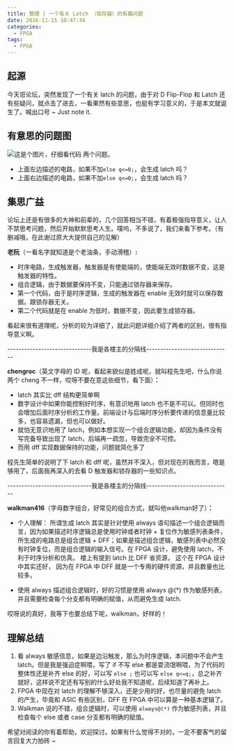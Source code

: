 ```yaml
---
title: 整理 | 一个有关 Latch （锁存器）的有趣问题
date: 2016-11-15 10:47:34
categories:
  - FPGA
tags:
  - FPGA
---
```


## 起源
今天诳论坛，突然发现了一个有关 latch 的问题，由于对 D Flip-Flop 和 Latch 还有些疑问，就点击了进去，一看果然有些意思，也挺有学习意义的，于是本文就诞生了。喊出口号 ~ Just note it.

## 有意思的问题图
![这是个图片，仔细看代码](https://airbird-1252162485.cos.ap-shanghai.myqcloud.com/20160923-fpga-latch-question.png)
两个问题。
* 上面左边描述的电路，如果不加`else q<=0;`，会生成 latch 吗？
* 上面右边描述的电路，如果不加`else q<=0;`，会生成 latch 吗？

<!--more-->

## 集思广益
论坛上还是有很多的大神和前辈的，几个回答相当不错，有着极强指导意义，让人不禁思考问题，然后开始默默思考人生。噗呜，不多说了，我们来看下参考。（有删减哦，在此谢过原大大提供自己的见解）

**老阮**（一看名字就知道是个老油条，手动滑稽）**:**

* 时序电路，生成触发器，触发器是有使能端的，使能端无效时数据不变，这是触发器的特性。
* 组合逻辑，由于数据要保持不变，只能通过锁存器来保存。
* 第一个代码，由于是时序逻辑，生成的触发器在 enable 无效时就可以保存数据。跟锁存器无关。
* 第二个代码就是在 enable 为低时，数据不变，因此要生成锁存器。

看起来很有道理呢，分析的较为详细了，就此问题详细介绍了两者的区别，很有指导意义啊。

------------------------------我是各楼主的分隔线------------------------------

**chengroc**（英文字母的 ID 呢，看起来貌似是姓成呢，就叫程先生吧，什么你说两个 cheng 不一样，哎呀不要在意这些细节，看下面）**：**

* latch 其实比 dff 结构更简单啊
* 数字设计中如果你能控制好时序，有意识地用 latch 也不是不可以。但同时也会增加后面时序分析的工作量。前端设计与后端时序分析要传递的信息量比较多，也容易遗漏，但也可以做好。
* 就怕无意识地用了 latch，例如本想实现一个组合逻辑功能，却因为条件没有写完备导致出现了 latch，后端再一疏忽，导致完全不可控。
* 而用 dff 实现数据保持的功能，问题就简化多了

程先生简单的说明了下 latch 和 dff 呢，虽然并不深入，但对现在的我而言，嗯是够用了，后面我再深入的去看 D 触发器和锁存器的一些知识点。

------------------------------我是各楼主的分隔线------------------------------

**walkman416**（字母数字组合，好常见的组合方式，就叫他walkman好了）**：**

* 个人理解： 所谓生成 latch 其实是针对使用 always 语句描述一个组合逻辑而言，因为如果描述时序逻辑总是使用时钟或者时钟 + 复位作为敏感列表条件，所生成的电路总是组合逻辑 + DFF；如果是描述组合逻辑，敏感列表中必然没有时钟复位，而是组合逻辑的输入信号。在 FPGA 设计，避免使用 latch，不利于时序分析和仿真。 楼上有提到 latch 比 DFF 省资源， 这个在 FPGA 设计中其实还好， 因为在 FPGA 中 DFF 就是一个专用的硬件资源，并且数量也比较多。

* 使用 always 描述组合逻辑时，好的习惯是使用 always @(*) 作为敏感列表， 并且需要检查每个分支都有明确的赋值，从而避免生成 latch.

哎呀说的真好，我等下也要总结下呢，walkman，好样的！

## 理解总结
1. 看 always 敏感信息，如果是边沿触发，那么为时序逻辑，本问题中不会产生latch。但是我是强迫症啊喂，写了 if 不写 else 都是耍流氓啊喂，为了代码的整体性还是补齐 else 的好，可以写 `else ;` 也可以写 `else q<=q;`，总之补齐就好，这样说不定还有写别的什么好处我不知道呢，后续知道了再补上。
2. FPGA 中现在对 latch 的理解不够深入，还是少用的好，也尽量的避免 latch 的产生，毕竟和 ASIC 有些区别，DFF 在 FPGA 中可以算是一种基本逻辑了。
3. Walkman 说的不错，组合逻辑时，可以使用 `always@(*)` 作为敏感列表，并且检查每个 else 或者 case 分支都有明确的赋值。

希望对阅读的你有着帮助，欢迎探讨。如果有什么觉得不对的，一定不要客气的留言回复大力拍砖 ~